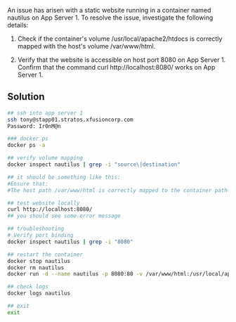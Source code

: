 An issue has arisen with a static website running in a container named nautilus on App Server 1. To resolve the issue, investigate the following details:

1. Check if the container's volume /usr/local/apache2/htdocs is correctly mapped with the host's volume /var/www/html.

2. Verify that the website is accessible on host port 8080 on App Server 1. Confirm that the command curl http://localhost:8080/ works on App Server 1.

## Solution
```bash
## ssh into app server 1
ssh tony@stapp01.stratos.xfusioncorp.com
Password: Ir0nM@n

### docker ps 
docker ps -a

## verify volume mapping 
docker inspect nautilus | grep -i "source\|destination"

## it should be something like this:
#Ensure that:
#The host path /var/www/html is correctly mapped to the container path /usr/local/apache2/htdocs

## test website locally
curl http://localhost:8080/
## you should see some error message

## troubleshooting
# Verify port binding
docker inspect nautilus | grep -i "8080"

## restart the container
docker stop nautilus
docker rm nautilus
docker run -d --name nautilus -p 8080:80 -v /var/www/html:/usr/local/apache2/htdocs httpd

## check logs
docker logs nautilus

## exit
exit
```